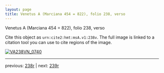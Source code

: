 ```yaml
---
layout: page
title: Venetus A (Marciana 454 = 822), folio 238, verso
---
```


Venetus A (Marciana 454 = 822), folio 238, verso

Cite this object as `urn:cite2:hmt:msA.v1:238v`.  The full image is linked to a citation tool you can use to cite regions of the image.

[![VA238VN_0740](http://www.homermultitext.org/iipsrv?IIIF=/project/homer/pyramidal/deepzoom/hmt/vaimg/2017a/VA238VN_0740.tif/full/800,/0/default.jpg)](http://www.homermultitext.org/ict2/?urn=urn:cite2:hmt:vaimg.2017a:VA238VN_0740) 

---

previous:  [238r](../238r/) | next: [239r](../239r/)